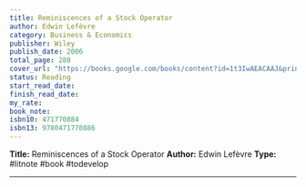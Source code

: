 ```yaml
---
title: Reminiscences of a Stock Operator
author: Edwin Lefèvre
category: Business & Economics
publisher: Wiley
publish_date: 2006
total_page: 288
cover_url: "https://books.google.com/books/content?id=1t3IwAEACAAJ&printsec=frontcover&img=1&zoom=1&source=gbs_api"
status: Reading
start_read_date: 
finish_read_date: 
my_rate: 
book_note: 
isbn10: 471770884
isbn13: 9780471770886
---
```

**Title:** Reminiscences of a Stock Operator
**Author:** Edwin Lefèvre
**Type:** #litnote #book #todevelop 

---
